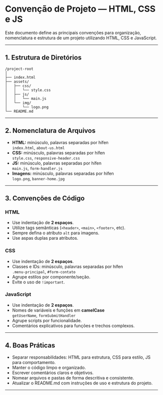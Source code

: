# Convenção de Projeto — HTML, CSS e JS

Este documento define as principais convenções para organização, nomenclatura e estrutura de um projeto utilizando HTML, CSS e JavaScript.

---

## 1. Estrutura de Diretórios

```
/project-root
│
├── index.html
├── assets/
│   ├── css/
│   │   └── style.css
│   ├── js/
│   │   └── main.js
│   └── img/
│       └── logo.png
└── README.md
```

---

## 2. Nomenclatura de Arquivos

- **HTML:** minúsculo, palavras separadas por hífen  
  `index.html`, `about-us.html`
- **CSS:** minúsculo, palavras separadas por hífen  
  `style.css`, `responsive-header.css`
- **JS:** minúsculo, palavras separadas por hífen  
  `main.js`, `form-handler.js`
- **Imagens:** minúsculo, palavras separadas por hífen  
  `logo.png`, `banner-home.jpg`

---

## 3. Convenções de Código

### HTML

- Use indentação de **2 espaços**.
- Utilize tags semânticas (`<header>`, `<main>`, `<footer>`, etc).
- Sempre defina o atributo `alt` para imagens.
- Use aspas duplas para atributos.

### CSS

- Use indentação de **2 espaços**.
- Classes e IDs: minúsculo, palavras separadas por hífen  
  `.menu-principal`, `#form-contato`
- Agrupe estilos por componente/seção.
- Evite o uso de `!important`.

### JavaScript

- Use indentação de **2 espaços**.
- Nomes de variáveis e funções em **camelCase**  
  `getUserName`, `formSubmitHandler`
- Agrupe scripts por funcionalidade.
- Comentários explicativos para funções e trechos complexos.

---

## 4. Boas Práticas

- Separar responsabilidades: HTML para estrutura, CSS para estilo, JS para comportamento.
- Manter o código limpo e organizado.
- Escrever comentários claros e objetivos.
- Nomear arquivos e pastas de forma descritiva e consistente.
- Atualizar o README.md com instruções de uso e estrutura do projeto.

---
